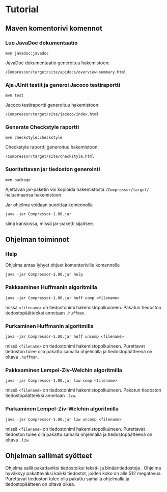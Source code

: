 # Tutorial

## Maven komentorivi komennot

### Luo JavaDoc dokumentaatio

`mvn javadoc:javadoc`

JavaDoc dokumentaatio generoituu hakemistoon:

`/Compressor/target/site/apidocs/overview-summary.html`

### Aja JUnit testit ja generoi Jacoco testiraportti

`mvn test`

Jacoco testiraportti generoituu hakemistoon:

`/Compressor/target/site/jacoco/index.html`

### Generate Checkstyle raportti

`mvn checkstyle:checkstyle`

Checkstyle raportti generoituu hakemistoon:

`/Compressor/target/site/checkstyle.html`

### Suoritettavan jar tiedoston generointi

`mvn package`

Ajettavan jar-paketin voi kopioida hakemistosta `/Compressor/target/` haluamaansa hakemistoon.

Jar ohjelma voidaan suorittaa komennolla 

`java -jar Compressor-1.00.jar`

siinä kansiossa, missä jar-paketti sijaitsee.

## Ohjelman toiminnot

### Help

Ohjelma antaa lyhyet ohjeet komentoriville komennolla 

`java -jar Compressor-1.00.jar help`

### Pakkaaminen Huffmanin algoritmilla

`java -jar Compressor-1.00.jar huff comp <filename>`

missä `<filename>` on tiedostonimi hakemistopolkuineen. Pakatun tiedoston tiedostopäätteeksi annetaan `.huffman`.

### Purkaminen Huffmanin algoritmilla

`java -jar Compressor-1.00.jar huff uncomp <filename>`

missä `<filename>` on tiedostonimi hakemistopolkuineen. Purettavat tiedoston tulee olla pakattu samalla ohjelmalla ja tiedostopäätteenä on oltava `.huffman`.

### Pakkaaminen Lempel-Ziv-Welchin algoritmilla

`java -jar Compressor-1.00.jar lzw comp <filename>`

missä `<filename>` on tiedostonimi hakemistopolkuineen.  Pakatun tiedoston tiedostopäätteeksi annetaan `.lzw`.

### Purkaminen Lempel-Ziv-Welchin algoritmilla

`java -jar Compressor-1.00.jar lzw uncomp <filename>`

missä `<filename>` on tiedostonimi hakemistopolkuineen. Purettavat tiedoston tulee olla pakattu samalla ohjelmalla ja tiedostopäätteenä on oltava `.lzw`.

## Ohjelman sallimat syötteet

Ohjelma sallii pakattaviksi tiedostoiksi teksti- ja binääritiedostoja . Ohjelma hyväksyy pakattavaksi kaikki tiedostot, joiden koko on alle 512 megatavua. Purettavat tiedoston tulee olla pakattu samalla ohjelmalla ja tiedostopäätteen on oltava oikea.


